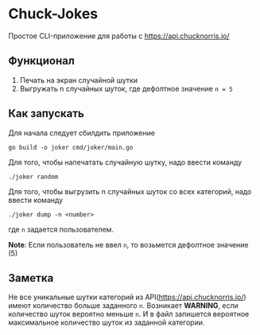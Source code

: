 # Chuck-Jokes

Простое CLI-приложение для работы с https://api.chucknorris.io/

## Функционал
1) Печать на экран случайной шутки
2) Выгружать n случайных шуток, где дефолтное значение `n = 5`

## Как запускать

Для начала следует сбилдить приложение

```go build -o joker cmd/joker/main.go```

Для того, чтобы напечатать случайную шутку, надо ввести команду

`./joker random`

Для того, чтобы выгрузить n случайных шуток со всех категорий, надо ввести команду

`./joker dump -n <number>`

где `n` задается пользователем.

**Note**: Если пользователь не ввел `n`, то возьмется дефолтное значение (5)

## Заметка
Не все уникальные шутки категорий из API(https://api.chucknorris.io/) имеют количество больше заданного `n`. Возникает **WARNING**, если количество шуток вероятно меньше `n`. И в файл запишется вероятное максимальное количество шуток из заданной категории.
